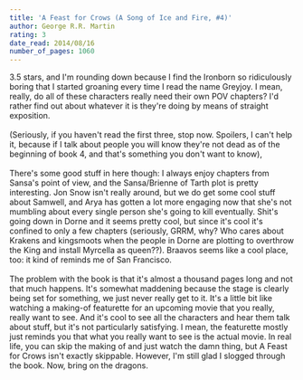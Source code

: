 ```yaml
---
title: 'A Feast for Crows (A Song of Ice and Fire, #4)'
author: George R.R. Martin
rating: 3
date_read: 2014/08/16
number_of_pages: 1060
---
```


3.5 stars, and I'm rounding down because I find the Ironborn so ridiculously boring that I started groaning every time I read the name Greyjoy. I mean, really, do all of these characters really need their own POV chapters? I'd rather find out about whatever it is they're doing by means of straight exposition. <br/><br/>(Seriously, if you haven't read the first three, stop now. Spoilers, I can't help it, because if I talk about people you will know they're not dead as of the beginning of book 4, and that's something you don't want to know),<br/><br/>There's some good stuff in here though: I always enjoy chapters from Sansa's point of view, and the Sansa/Brienne of Tarth plot is pretty interesting. Jon Snow isn't really around, but we do get some cool stuff about Samwell, and Arya has gotten a lot more engaging now that she's not mumbling about every single person she's going to kill eventually. Shit's going down in Dorne and it seems pretty cool, but since it's cool it's confined to only a few chapters (seriously, GRRM, why? Who cares about Krakens and kingsmoots when <spoiler>the people in Dorne are plotting to overthrow the King and install Myrcella as queen??</spoiler>). Braavos seems like a cool place, too: it kind of reminds me of San Francisco.<br/><br/>The problem with the book is that it's almost a thousand pages long and not that much happens. It's somewhat maddening because the stage is clearly being set for something, we just never really get to it. It's a little bit like watching a making-of featurette for an upcoming movie that you really, really want to see. And it's cool to see all the characters and hear them talk about stuff, but it's not particularly satisfying. I mean, the featurette mostly just reminds you that what you really want to see is the actual movie. In real life, you can skip the making of and just watch the damn thing, but A Feast for Crows isn't exactly skippable. However, I'm still glad I slogged through the book. Now, bring on the dragons.